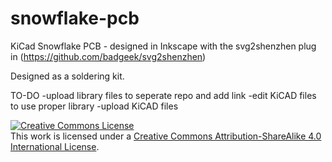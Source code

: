 # snowflake-pcb
KiCad Snowflake PCB - designed in Inkscape with the svg2shenzhen plug in (https://github.com/badgeek/svg2shenzhen)

Designed as a soldering kit.

TO-DO
-upload library files to seperate repo and add link
-edit KiCAD files to use proper library
-upload KiCAD files

<a rel="license" href="http://creativecommons.org/licenses/by-sa/4.0/"><img alt="Creative Commons License" style="border-width:0" src="https://i.creativecommons.org/l/by-sa/4.0/88x31.png" /></a><br />This work is licensed under a <a rel="license" href="http://creativecommons.org/licenses/by-sa/4.0/">Creative Commons Attribution-ShareAlike 4.0 International License</a>.
